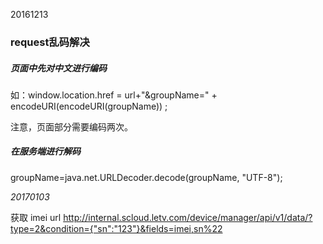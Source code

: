 20161213

### request乱码解决

##### 页面中先对中文进行编码

如：window.location.href = url+"&groupName=" + encodeURI\(encodeURI\(groupName\)\) ;

注意，页面部分需要编码两次。

##### 在服务端进行解码

groupName=[j](http://lib.csdn.net/base/javase)ava.net.URLDecoder.decode\(groupName, "UTF-8"\);


_20170103_

获取 imei url
http://internal.scloud.letv.com/device/manager/api/v1/data/?type=2&condition={"sn":"123"}&fields=imei,sn%22


